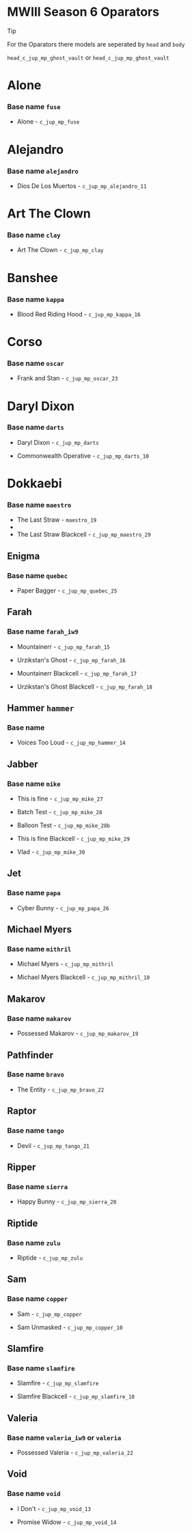 # MWIII Season 6 Oparators  
> [!TIP]
> For the Oparators there models are seperated by `head` and `body`
>
> `head_c_jup_mp_ghost_vault` or `head_c_jup_mp_ghost_vault`


# Alone 
### Base name `fuse`
- Alone - `c_jup_mp_fuse`


# Alejandro
### Base name `alejandro` 
- Dios De Los Muertos - `c_jup_mp_alejandro_11`


# Art The Clown
### Base name `clay`
- Art The Clown - `c_jup_mp_clay`

# Banshee
### Base name `kappa`
- Blood Red Riding Hood  - `c_jup_mp_kappa_16`


# Corso
### Base name `oscar`
- Frank and Stan - `c_jup_mp_oscar_23`


# Daryl Dixon 
### Base name `darts`
- Daryl Dixon - `c_jup_mp_darts`

- Commonwealth Operative - `c_jup_mp_darts_10`


# Dokkaebi
### Base name `maestro`
- The Last Straw - `maestro_19`
- 
- The Last Straw Blackcell - `c_jup_mp_maestro_29`


## Enigma
### Base name `quebec`
- Paper Bagger - `c_jup_mp_quebec_25`


## Farah
### Base name `farah_iw9`
- Mountainerr - `c_jup_mp_farah_15`

- Urzikstan's Ghost - `c_jup_mp_farah_16`

- Mountainerr Blackcell - `c_jup_mp_farah_17`

- Urzikstan's Ghost Blackcell - `c_jup_mp_farah_18`


## Hammer `hammer`
### Base name 
- Voices Too Loud - `c_jup_mp_hammer_14`


## Jabber 
### Base name `mike`
- This is fine - `c_jup_mp_mike_27`

- Batch Test - `c_jup_mp_mike_28`

- Balloon Test - `c_jup_mp_mike_28b`

- This is fine Blackcell - `c_jup_mp_mike_29`

- Vlad - `c_jup_mp_mike_30`


## Jet
### Base name `papa`
- Cyber Bunny - `c_jup_mp_papa_26`


## Michael Myers 
### Base name `mithril`
- Michael Myers - `c_jup_mp_mithril`

- Michael Myers Blackcell - `c_jup_mp_mithril_10`


## Makarov 
### Base name `makarov`
- Possessed Makarov - `c_jup_mp_makarov_19`


## Pathfinder
### Base name `bravo`
- The Entity - `c_jup_mp_bravo_22`


## Raptor
### Base name `tango`
- Devil - `c_jup_mp_tango_21`


## Ripper
### Base name `sierra`
- Happy Bunny - `c_jup_mp_sierra_20`


## Riptide
### Base name `zulu`
- Riptide - `c_jup_mp_zulu`


## Sam 
### Base name `copper`
- Sam - `c_jup_mp_copper`

- Sam Unmasked - `c_jup_mp_copper_10`


## Slamfire
### Base name `slamfire`
- Slamfire - `c_jup_mp_slamfire`

- Slamfire Blackcell - `c_jup_mp_slamfire_10`


## Valeria
### Base name `valeria_iw9` or `valeria`
- Possessed Valeria - `c_jup_mp_valeria_22` 


## Void 
### Base name `void`
- I Don't - `c_jup_mp_void_13`

- Promise Widow - `c_jup_mp_void_14`
